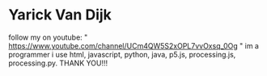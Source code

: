 # Yarick Van Dijk
follow my on youtube: " https://www.youtube.com/channel/UCm4QW5S2xOPL7vvOxsq_0Og "
im a programmer
i use html, javascript, python, java, p5.js, processing.js, processing.py.
THANK YOU!!!
